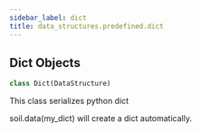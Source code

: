 ```yaml
---
sidebar_label: dict
title: data_structures.predefined.dict
---
```


## Dict Objects

```python
class Dict(DataStructure)
```

This class serializes python dict

soil.data(my_dict) will create a dict automatically.

